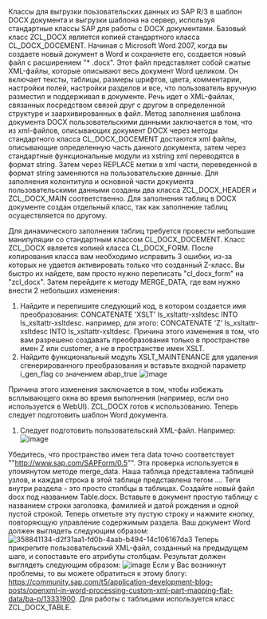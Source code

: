 Классы для выгрузки поьзовательских данных из SAP R/3 в шаблон DOCX документа и выгрузки шаблона на сервер, используя стандартные классы SAP для работы с DOCX документами.
Базовый класс ZCL_DOCX является копией стандартного класса CL_DOCX_DOCEMENT. 
Начиная с Microsoft Word 2007, когда вы создаете новый документ в Word и сохраняете его, создается новый файл с расширением "* .docx".
Этот файл представляет собой сжатые XML-файлы, которые описывают весь документ Word целиком. Он включает тексты, таблицы, размеры шрифтов, цвета, комментарии, настройки полей, настройки разделов и все, 
что пользователь вручную разместил и поддерживал в документе. Речь идет о XML-файлах, связанных посредством связей друг с другом в определенной структуре 
и заархивированных в файл.
Метод заполнения шаблона документа DOCX пользовательскими данными заключается в том, что из xml-файлов, описывающих документ DOCX через методы стандартного класса CL_DOCX_DOCEMENT достаются xml файлы, 
описывающие определенную часть данного документа, затем через стандартные функциональные модули из xstring xml переводятся в формат string. Затем через REPLACE метки в xml части, переведенной в формат string заменяются на пользовательские данные.
Для заполнения колонтитула и основной части документа пользовательскими данными созданы два класса ZCL_DOCX_HEADER и ZCL_DOCX_MAIN соответственно.
Для заполнения таблиц в DOCX документе создан отдельный класс, так как заполнение таблиц осуществляется по другому.

Для динамического заполнения таблиц требуется провести небольшие манипуляции со стандартным классом CL_DOCX_DOCEMENT.
Класс ZCL_DOCX является копией класса CL_DOCX_FORM. После копирования класса вам необходимо исправить 3 ошибки, из-за которых не удается активировать только что созданный Z-класс. Вы быстро их найдете, вам просто нужно переписать "cl_docx_form" на "zcl_docx". Затем перейдите к методу MERGE_DATA, где вам нужно внести 2 небольших изменения:

1. Найдите и перепишите следующий код, в котором создается имя преобразования:
  CONCATENATE 'XSLT' ls_xsltattr-xsltdesc INTO ls_xsltattr-xsltdesc.
например, для этого:
  CONCATENATE 'Z' ls_xsltattr-xsltdesc INTO ls_xsltattr-xsltdesc.
Причина этого изменения в том, что вам разрешено создавать преобразования только в пространстве имен Z или customer, а не в пространстве имен XSLT.
2. Найдите функциональный модуль XSLT_MAINTENANCE для удаления сгенерированного преобразования и вставьте входной параметр i_gen_flag со значением abap_true
![image](https://github.com/user-attachments/assets/fd7f0e19-9e2a-4c7d-a817-4c1d9181cc3c)

  Причина этого изменения заключается в том, чтобы избежать всплывающего окна во время выполнения (например, если оно используется в WebUI).
  ZCL_DOCX готов к использованию. Теперь следует подготовить шаблон Word документа.
  1. Следует подготовить пользовательский XML-файл.
  Например:
![image](https://github.com/user-attachments/assets/bee349e2-a15c-4755-bf75-51ff342c1667)

Убедитесь, что пространство имен тега data точно соответствует ""http://www.sap.com/SAPForm/0.5"". Эта проверка используется в упомянутом методе merge_data. Наша таблица представлена таблицей узлов, и каждая строка в этой таблице представлена тегом <DATA>...</DATA>. Теги внутри раздела <DATA> - это просто столбцы в таблицах.
Создайте новый файл docx под названием Table.docx.  Вставьте в документ простую таблицу с названием строки заголовка, фамилией и датой рождения и одной пустой строкой. Теперь отметьте эту пустую строку и нажмите кнопку, повторяющую управление содержимым раздела. Ваш документ Word должен выглядеть следующим образом:
![358841134-d2f31aa1-fd0b-4aab-b494-14c106167da3](https://github.com/user-attachments/assets/138c4713-a6c1-4a1b-b97a-68190a55553e)
Теперь прикрепите пользовательский XML-файл, созданный на предыдущем шаге, и сопоставьте его атрибуты столбцам. Результат должен выглядеть следующим образом:
![image](https://github.com/user-attachments/assets/883e5a6e-896f-4dab-b2f4-20436c80d94c)
Если у Вас возникнут проблемы, то вы можете обратиться к этому блогу: https://community.sap.com/t5/application-development-blog-posts/openxml-in-word-processing-custom-xml-part-mapping-flat-data/ba-p/13331900.
Для работы с таблицами используется класс ZCL_DOCX_TABLE.





